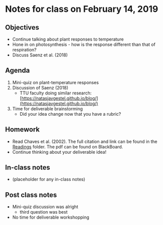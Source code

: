 # Notes for class on February 14, 2019

## Objectives
* Continue talking about plant responses to temperature
* Hone in on photosynthesis - how is the response different than that of respiration?
* Discuss Saenz et al. (2018)

## Agenda
1. Mini-quiz on plant-temperature responses
2. Discussion of Saenz (2018)
	- TTU faculty doing similar research: 
	[https://natasjavgestel.github.io/blog/](https://natasjavgestel.github.io/blog/)
3. Time for deliverable brainstorming
	- Did your idea change now that you have a rubric?

## Homework
* Read Chaves et al. (2002). The full citation and link can be found in the 
[Readings](../Readings) folder. The pdf can be found on BlackBoard.
* Continue thinking about your deliverable idea!

## In-class notes
* (placeholder for any in-class notes)

## Post class notes
* Mini-quiz discussion was alright
	- third question was best
* No time for deliverable workshopping
